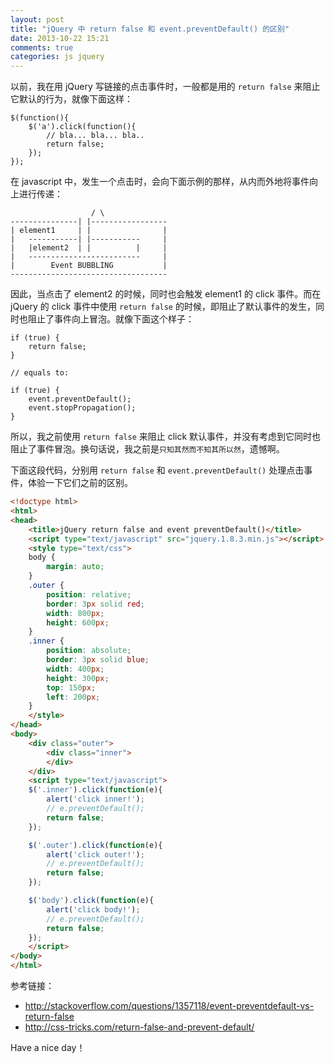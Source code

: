 ```yaml
---
layout: post
title: "jQuery 中 return false 和 event.preventDefault() 的区别"
date: 2013-10-22 15:21
comments: true
categories: js jquery
---
```

以前，我在用 jQuery 写链接的点击事件时，一般都是用的 `return false` 来阻止它默认的行为，就像下面这样：

``` js+php
$(function(){
    $('a').click(function(){
        // bla... bla... bla..
        return false;
    });
});
```

<!-- more -->

在 javascript 中，发生一个点击时，会向下面示例的那样，从内而外地将事件向上进行传递：

```
                  / \
---------------| |-----------------
| element1     | |                |
|   -----------| |-----------     |
|   |element2  | |          |     |
|   -------------------------     |
|        Event BUBBLING           |
-----------------------------------
```

因此，当点击了 element2 的时候，同时也会触发 element1 的 click 事件。而在 jQuery 的 click 事件中使用 `return false` 的时候，即阻止了默认事件的发生，同时也阻止了事件向上冒泡。就像下面这个样子：

``` js+php
if (true) {
    return false;
}

// equals to:

if (true) {
    event.preventDefault();
    event.stopPropagation();
}
```

所以，我之前使用 `return false` 来阻止 click 默认事件，并没有考虑到它同时也阻止了事件冒泡。换句话说，我之前是`只知其然而不知其所以然`，遗憾啊。

下面这段代码，分别用 `return false` 和 `event.preventDefault()` 处理点击事件，体验一下它们之前的区别。

``` html
<!doctype html>
<html>
<head>
    <title>jQuery return false and event preventDefault()</title>
    <script type="text/javascript" src="jquery.1.8.3.min.js"></script>
    <style type="text/css">
    body {
        margin: auto;
    }
    .outer {
        position: relative;
        border: 3px solid red;
        width: 800px;
        height: 600px;
    }
    .inner {
        position: absolute;
        border: 3px solid blue;
        width: 400px;
        height: 300px;
        top: 150px;
        left: 200px;
    }
    </style>
</head>
<body>
    <div class="outer">
        <div class="inner">
        </div>
    </div>
    <script type="text/javascript">
    $('.inner').click(function(e){
        alert('click inner!');
        // e.preventDefault();
        return false;
    });

    $('.outer').click(function(e){
        alert('click outer!');
        // e.preventDefault();
        return false;
    });

    $('body').click(function(e){
        alert('click body!');
        // e.preventDefault();
        return false;
    });
    </script>
</body>
</html>
```

参考链接：  
- <http://stackoverflow.com/questions/1357118/event-preventdefault-vs-return-false>  
- <http://css-tricks.com/return-false-and-prevent-default/>  

Have a nice day！
